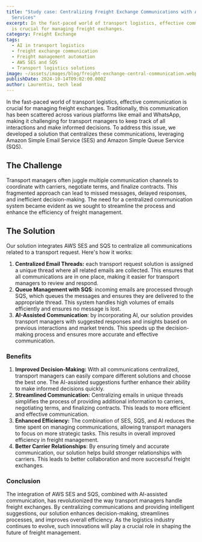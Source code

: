 ```yaml
---
title: "Study case: Centralizing Freight Exchange Communications with AI and AWS
  Services"
excerpt: In the fast-paced world of transport logistics, effective communication
  is crucial for managing freight exchanges.
category: Freight Exchange
tags:
  - AI in transport logistics
  - freight exchange communication
  - Freight management automation
  - AWS SES and SQS
  - Transport logistics solutions
image: ~/assets/images/blog/freight-exchange-central-communication.webp
publishDate: 2024-10-14T09:02:00.000Z
author: Laurentiu, tech lead
---
```

In the fast-paced world of transport logistics, effective communication is crucial for managing freight exchanges. Traditionally, this communication has been scattered across various platforms like email and WhatsApp, making it challenging for transport managers to keep track of all interactions and make informed decisions. To address this issue, we developed a solution that centralizes these communications, leveraging Amazon Simple Email Service (SES) and Amazon Simple Queue Service (SQS).

## The Challenge

Transport managers often juggle multiple communication channels to coordinate with carriers, negotiate terms, and finalize contracts. This fragmented approach can lead to missed messages, delayed responses, and inefficient decision-making. The need for a centralized communication system became evident as we sought to streamline the process and enhance the efficiency of freight management.

## The Solution

Our solution integrates AWS SES and SQS to centralize all communications related to a transport request. Here's how it works:

1. **Centralized Email Threads:** each transport request solution is assigned a unique thread where all related emails are collected. This ensures that all communications are in one place, making it easier for transport managers to review and respond.
2. **Queue Management with SQS**: incoming emails are processed through SQS, which queues the messages and ensures they are delivered to the appropriate thread. This system handles high volumes of emails efficiently and ensures no message is lost.
3. **AI-Assisted Communication**: by incorporating AI, our solution provides transport managers with suggested responses and insights based on previous interactions and market trends. This speeds up the decision-making process and ensures more accurate and effective communication.

### Benefits

1. **Improved Decision-Making:** With all communications centralized, transport managers can easily compare different solutions and choose the best one. The AI-assisted suggestions further enhance their ability to make informed decisions quickly.
2. **Streamlined Communication:** Centralizing emails in unique threads simplifies the process of providing additional information to carriers, negotiating terms, and finalizing contracts. This leads to more efficient and effective communication.
3. **Enhanced Efficiency:** The combination of SES, SQS, and AI reduces the time spent on managing communications, allowing transport managers to focus on more strategic tasks. This results in overall improved efficiency in freight management.
4. **Better Carrier Relationships**: By ensuring timely and accurate communication, our solution helps build stronger relationships with carriers. This leads to better collaboration and more successful freight exchanges.

### Conclusion

The integration of AWS SES and SQS, combined with AI-assisted communication, has revolutionized the way transport managers handle freight exchanges. By centralizing communications and providing intelligent suggestions, our solution enhances decision-making, streamlines processes, and improves overall efficiency. As the logistics industry continues to evolve, such innovations will play a crucial role in shaping the future of freight management.
